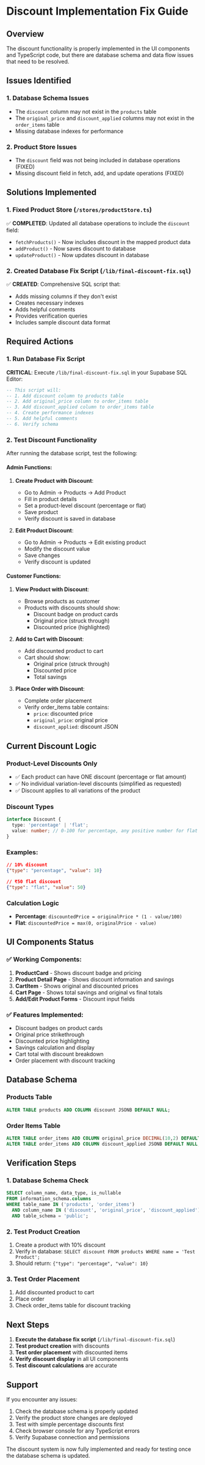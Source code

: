 # Discount Implementation Fix Guide

## Overview
The discount functionality is properly implemented in the UI components and TypeScript code, but there are database schema and data flow issues that need to be resolved.

## Issues Identified

### 1. Database Schema Issues
- The `discount` column may not exist in the `products` table
- The `original_price` and `discount_applied` columns may not exist in the `order_items` table
- Missing database indexes for performance

### 2. Product Store Issues
- The `discount` field was not being included in database operations (FIXED)
- Missing discount field in fetch, add, and update operations (FIXED)

## Solutions Implemented

### 1. Fixed Product Store (`/stores/productStore.ts`)
✅ **COMPLETED**: Updated all database operations to include the `discount` field:
- `fetchProducts()` - Now includes discount in the mapped product data
- `addProduct()` - Now saves discount to database
- `updateProduct()` - Now updates discount in database

### 2. Created Database Fix Script (`/lib/final-discount-fix.sql`)
✅ **CREATED**: Comprehensive SQL script that:
- Adds missing columns if they don't exist
- Creates necessary indexes
- Adds helpful comments
- Provides verification queries
- Includes sample discount data format

## Required Actions

### 1. Run Database Fix Script
**CRITICAL**: Execute `/lib/final-discount-fix.sql` in your Supabase SQL Editor:

```sql
-- This script will:
-- 1. Add discount column to products table
-- 2. Add original_price column to order_items table  
-- 3. Add discount_applied column to order_items table
-- 4. Create performance indexes
-- 5. Add helpful comments
-- 6. Verify schema
```

### 2. Test Discount Functionality
After running the database script, test the following:

#### Admin Functions:
1. **Create Product with Discount**:
   - Go to Admin → Products → Add Product
   - Fill in product details
   - Set a product-level discount (percentage or flat)
   - Save product
   - Verify discount is saved in database

2. **Edit Product Discount**:
   - Go to Admin → Products → Edit existing product
   - Modify the discount value
   - Save changes
   - Verify discount is updated

#### Customer Functions:
1. **View Product with Discount**:
   - Browse products as customer
   - Products with discounts should show:
     - Discount badge on product cards
     - Original price (struck through)
     - Discounted price (highlighted)

2. **Add to Cart with Discount**:
   - Add discounted product to cart
   - Cart should show:
     - Original price (struck through)
     - Discounted price
     - Total savings

3. **Place Order with Discount**:
   - Complete order placement
   - Verify order_items table contains:
     - `price`: discounted price
     - `original_price`: original price
     - `discount_applied`: discount JSON

## Current Discount Logic

### Product-Level Discounts Only
- ✅ Each product can have ONE discount (percentage or flat amount)
- ✅ No individual variation-level discounts (simplified as requested)
- ✅ Discount applies to all variations of the product

### Discount Types
```typescript
interface Discount {
  type: 'percentage' | 'flat';
  value: number; // 0-100 for percentage, any positive number for flat
}
```

### Examples:
```json
// 10% discount
{"type": "percentage", "value": 10}

// ₹50 flat discount  
{"type": "flat", "value": 50}
```

### Calculation Logic
- **Percentage**: `discountedPrice = originalPrice * (1 - value/100)`
- **Flat**: `discountedPrice = max(0, originalPrice - value)`

## UI Components Status

### ✅ Working Components:
1. **ProductCard** - Shows discount badge and pricing
2. **Product Detail Page** - Shows discount information and savings
3. **CartItem** - Shows original and discounted prices
4. **Cart Page** - Shows total savings and original vs final totals
5. **Add/Edit Product Forms** - Discount input fields

### ✅ Features Implemented:
- Discount badges on product cards
- Original price strikethrough
- Discounted price highlighting
- Savings calculation and display
- Cart total with discount breakdown
- Order placement with discount tracking

## Database Schema

### Products Table
```sql
ALTER TABLE products ADD COLUMN discount JSONB DEFAULT NULL;
```

### Order Items Table
```sql
ALTER TABLE order_items ADD COLUMN original_price DECIMAL(10,2) DEFAULT NULL;
ALTER TABLE order_items ADD COLUMN discount_applied JSONB DEFAULT NULL;
```

## Verification Steps

### 1. Database Schema Check
```sql
SELECT column_name, data_type, is_nullable 
FROM information_schema.columns 
WHERE table_name IN ('products', 'order_items') 
  AND column_name IN ('discount', 'original_price', 'discount_applied')
  AND table_schema = 'public';
```

### 2. Test Product Creation
1. Create a product with 10% discount
2. Verify in database: `SELECT discount FROM products WHERE name = 'Test Product';`
3. Should return: `{"type": "percentage", "value": 10}`

### 3. Test Order Placement
1. Add discounted product to cart
2. Place order
3. Check order_items table for discount tracking

## Next Steps

1. **Execute the database fix script** (`/lib/final-discount-fix.sql`)
2. **Test product creation** with discounts
3. **Test order placement** with discounted items
4. **Verify discount display** in all UI components
5. **Test discount calculations** are accurate

## Support

If you encounter any issues:
1. Check the database schema is properly updated
2. Verify the product store changes are deployed
3. Test with simple percentage discounts first
4. Check browser console for any TypeScript errors
5. Verify Supabase connection and permissions

The discount system is now fully implemented and ready for testing once the database schema is updated.